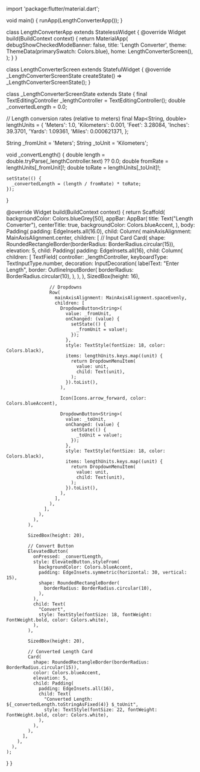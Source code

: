 import 'package:flutter/material.dart';

void main() {
runApp(LengthConverterApp());
}

class LengthConverterApp extends StatelessWidget {
@override
Widget build(BuildContext context) {
return MaterialApp(
debugShowCheckedModeBanner: false,
title: 'Length Converter',
theme: ThemeData(primarySwatch: Colors.blue),
home: LengthConverterScreen(),
);
}
}

class LengthConverterScreen extends StatefulWidget {
@override
_LengthConverterScreenState createState() => _LengthConverterScreenState();
}

class _LengthConverterScreenState extends State<LengthConverterScreen> {
final TextEditingController _lengthController = TextEditingController();
double _convertedLength = 0.0;

// Length conversion rates (relative to meters)
final Map<String, double> lengthUnits = {
'Meters': 1.0,
'Kilometers': 0.001,
'Feet': 3.28084,
'Inches': 39.3701,
'Yards': 1.09361,
'Miles': 0.000621371,
};

String _fromUnit = 'Meters';
String _toUnit = 'Kilometers';

void _convertLength() {
double length = double.tryParse(_lengthController.text) ?? 0.0;
double fromRate = lengthUnits[_fromUnit]!;
double toRate = lengthUnits[_toUnit]!;

    setState(() {
      _convertedLength = (length / fromRate) * toRate;
    });
}

@override
Widget build(BuildContext context) {
return Scaffold(
backgroundColor: Colors.blueGrey[50],
appBar: AppBar(
title: Text("Length Converter"),
centerTitle: true,
backgroundColor: Colors.blueAccent,
),
body: Padding(
padding: EdgeInsets.all(16.0),
child: Column(
mainAxisAlignment: MainAxisAlignment.center,
children: [
// Input Card
Card(
shape: RoundedRectangleBorder(borderRadius: BorderRadius.circular(15)),
elevation: 5,
child: Padding(
padding: EdgeInsets.all(16),
child: Column(
children: [
TextField(
controller: _lengthController,
keyboardType: TextInputType.number,
decoration: InputDecoration(
labelText: "Enter Length",
border: OutlineInputBorder(
borderRadius: BorderRadius.circular(10),
),
),
),
SizedBox(height: 16),

                    // Dropdowns
                    Row(
                      mainAxisAlignment: MainAxisAlignment.spaceEvenly,
                      children: [
                        DropdownButton<String>(
                          value: _fromUnit,
                          onChanged: (value) {
                            setState(() {
                              _fromUnit = value!;
                            });
                          },
                          style: TextStyle(fontSize: 18, color: Colors.black),
                          items: lengthUnits.keys.map((unit) {
                            return DropdownMenuItem(
                              value: unit,
                              child: Text(unit),
                            );
                          }).toList(),
                        ),

                        Icon(Icons.arrow_forward, color: Colors.blueAccent),

                        DropdownButton<String>(
                          value: _toUnit,
                          onChanged: (value) {
                            setState(() {
                              _toUnit = value!;
                            });
                          },
                          style: TextStyle(fontSize: 18, color: Colors.black),
                          items: lengthUnits.keys.map((unit) {
                            return DropdownMenuItem(
                              value: unit,
                              child: Text(unit),
                            );
                          }).toList(),
                        ),
                      ],
                    ),
                  ],
                ),
              ),
            ),

            SizedBox(height: 20),

            // Convert Button
            ElevatedButton(
              onPressed: _convertLength,
              style: ElevatedButton.styleFrom(
                backgroundColor: Colors.blueAccent,
                padding: EdgeInsets.symmetric(horizontal: 30, vertical: 15),
                shape: RoundedRectangleBorder(
                  borderRadius: BorderRadius.circular(10),
                ),
              ),
              child: Text(
                "Convert",
                style: TextStyle(fontSize: 18, fontWeight: FontWeight.bold, color: Colors.white),
              ),
            ),

            SizedBox(height: 20),

            // Converted Length Card
            Card(
              shape: RoundedRectangleBorder(borderRadius: BorderRadius.circular(15)),
              color: Colors.blueAccent,
              elevation: 5,
              child: Padding(
                padding: EdgeInsets.all(16),
                child: Text(
                  "Converted Length: ${_convertedLength.toStringAsFixed(4)} $_toUnit",
                  style: TextStyle(fontSize: 22, fontWeight: FontWeight.bold, color: Colors.white),
                ),
              ),
            ),
          ],
        ),
      ),
    );
}
}
